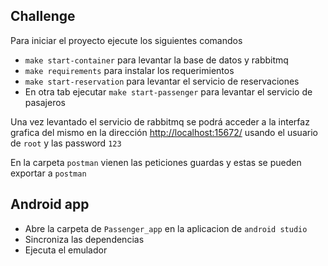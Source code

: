 ## Challenge

Para iniciar el proyecto ejecute los siguientes comandos

* `make start-container` para levantar la base de datos y rabbitmq
* `make requirements` para instalar los requerimientos
* `make start-reservation` para levantar el servicio de reservaciones
* En otra tab ejecutar `make start-passenger` para levantar el servicio de pasajeros

Una vez levantado el servicio de rabbitmq se podrá acceder a la interfaz grafica del mismo en la dirección <http://localhost:15672/> usando el usuario de `root` y las password `123`

En la carpeta `postman` vienen las peticiones guardas y estas se pueden exportar a `postman`

## Android app

* Abre la carpeta de `Passenger_app` en la aplicacion de `android studio`
* Sincroniza las dependencias
* Ejecuta el emulador
